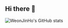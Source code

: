 ## Hi there 👋

<!--
**weonjinho/weonjinho** is a ✨ _special_ ✨ repository because its `README.md` (this file) appears on your GitHub profile.

Here are some ideas to get you started:

- 🔭 I’m currently working on ...
- 🌱 I’m currently learning ...
- 👯 I’m looking to collaborate on ...
- 🤔 I’m looking for help with ...
- 💬 Ask me about ...
- 📫 How to reach me: ...
- 😄 Pronouns: ...
- ⚡ Fun fact: ...
-->
![WeonJinHo's GitHub stats](https://github-readme-stats.vercel.app/api?username=weonjinho&show_icons=true&theme=vue-dark)
